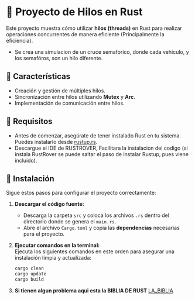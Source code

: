 # 🦀 Proyecto de Hilos en Rust  

Este proyecto muestra cómo utilizar **hilos (threads)** en Rust para realizar operaciones concurrentes de manera eficiente (Principalmente la eficiencia). 
- Se crea una simulacion de un cruce semaforico, donde cada vehículo, y los semafóros, son un hilo diferente.
  
## 📌 Características  
- Creación y gestión de múltiples hilos.  
- Sincronización entre hilos utilizando **Mutex** y **Arc**.  
- Implementación de comunicación entre hilos.  

## 🚀 Requisitos  
- Antes de comenzar, asegúrate de tener instalado Rust en tu sistema. Puedes instalarlo desde [rustup.rs](https://rustup.rs/).  
- Descargue el IDE de RUSTROVER, Facilitara la instalacion del codigo (si instala RustRover se puede saltar el paso de instalar Rustup, pues viene incluido). 

## 📂 Instalación  
Sigue estos pasos para configurar el proyecto correctamente:  

1. **Descargar el código fuente:**  
   - Descarga la carpeta `src` y coloca los archivos `.rs` dentro del directorio donde se genera el `main.rs`.  
   - Abre el archivo `Cargo.toml` y copia las **dependencias** necesarias para el proyecto.  

2. **Ejecutar comandos en la terminal:**  
   Ejecuta los siguientes comandos en este orden para asegurar una instalación limpia y actualizada:  
   ```bash
   cargo clean
   cargo update
   cargo build
3. **Si tienen algun problema aqui esta la BIBLIA DE RUST**
   [LA_BIBLIA](https://doc.rust-lang.org/error_codes/error-index.html)
